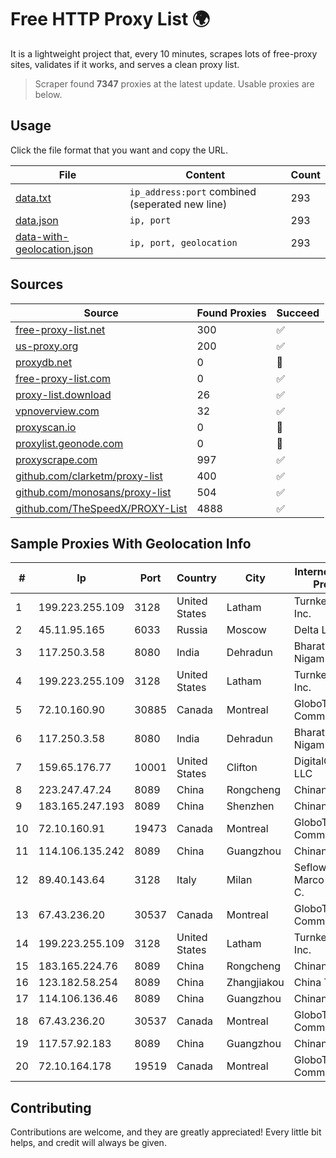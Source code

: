 
# Free HTTP Proxy List 🌍

It is a lightweight project that, every 10 minutes, scrapes lots of free-proxy sites, validates if it works, and serves a clean proxy list.


> Scraper found **7347** proxies at the latest update. Usable proxies are below.

## Usage

Click the file format that you want and copy the URL.


|File|Content|Count|
|----|-------|-----|
|[data.txt](https://raw.githubusercontent.com/themiralay/Proxy-List-World/master/data.txt)|`ip_address:port` combined (seperated new line)|293|
|[data.json](https://raw.githubusercontent.com/themiralay/Proxy-List-World/master/data.json)|`ip, port`|293|
|[data-with-geolocation.json](https://raw.githubusercontent.com/themiralay/Proxy-List-World/master/data-with-geolocation.json)|`ip, port, geolocation`|293|

## Sources

|Source|Found Proxies|Succeed|
|------|-------------|-------|
|[free-proxy-list.net](https://free-proxy-list.net)|300|✅|
|[us-proxy.org](https://www.us-proxy.org)|200|✅|
|[proxydb.net](http://proxydb.net)|0|🚫|
|[free-proxy-list.com](https://free-proxy-list.com/?page=&port=&type%5B%5D=http&type%5B%5D=https&up_time=0&search=Search)|0|✅|
|[proxy-list.download](https://www.proxy-list.download/HTTP)|26|✅|
|[vpnoverview.com](https://vpnoverview.com/privacy/anonymous-browsing/free-proxy-servers)|32|✅|
|[proxyscan.io](https://www.proxyscan.io)|0|🚫|
|[proxylist.geonode.com](https://proxylist.geonode.com/api/proxy-list?limit=300&page=1&sort_by=lastChecked&sort_type=desc&protocols=http,https)|0|🚫|
|[proxyscrape.com](https://api.proxyscrape.com/v2/?request=displayproxies&protocol=http&timeout=10000&country=all&ssl=all&anonymity=all)|997|✅|
|[github.com/clarketm/proxy-list](https://raw.githubusercontent.com/clarketm/proxy-list/master/proxy-list-raw.txt)|400|✅|
|[github.com/monosans/proxy-list](https://raw.githubusercontent.com/monosans/proxy-list/main/proxies/http.txt)|504|✅|
|[github.com/TheSpeedX/PROXY-List](https://raw.githubusercontent.com/TheSpeedX/PROXY-List/master/http.txt)|4888|✅|


## Sample Proxies With Geolocation Info

|#|Ip|Port|Country|City|Internet Service Provider|
|-|--|----|-------|----|-------------------------|
|1|199.223.255.109|3128|United States|Latham|Turnkey Internet Inc.|
|2|45.11.95.165|6033|Russia|Moscow|Delta Ltd|
|3|117.250.3.58|8080|India|Dehradun|Bharat Sanchar Nigam Ltd|
|4|199.223.255.109|3128|United States|Latham|Turnkey Internet Inc.|
|5|72.10.160.90|30885|Canada|Montreal|GloboTech Communications|
|6|117.250.3.58|8080|India|Dehradun|Bharat Sanchar Nigam Ltd|
|7|159.65.176.77|10001|United States|Clifton|DigitalOcean, LLC|
|8|223.247.47.24|8089|China|Rongcheng|Chinanet|
|9|183.165.247.193|8089|China|Shenzhen|Chinanet|
|10|72.10.160.91|19473|Canada|Montreal|GloboTech Communications|
|11|114.106.135.242|8089|China|Guangzhou|Chinanet|
|12|89.40.143.64|3128|Italy|Milan|Seflow S.N.C. Di Marco Brame' & C.|
|13|67.43.236.20|30537|Canada|Montreal|GloboTech Communications|
|14|199.223.255.109|3128|United States|Latham|Turnkey Internet Inc.|
|15|183.165.224.76|8089|China|Rongcheng|Chinanet|
|16|123.182.58.254|8089|China|Zhangjiakou|China Telecom|
|17|114.106.136.46|8089|China|Guangzhou|Chinanet|
|18|67.43.236.20|30537|Canada|Montreal|GloboTech Communications|
|19|117.57.92.183|8089|China|Guangzhou|Chinanet|
|20|72.10.164.178|19519|Canada|Montreal|GloboTech Communications|



## Contributing

Contributions are welcome, and they are greatly appreciated! Every
little bit helps, and credit will always be given.

